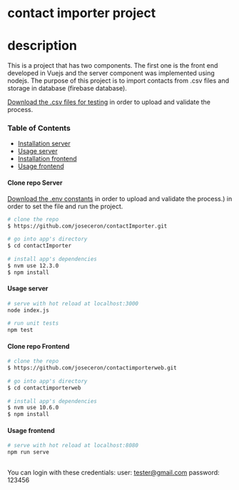 
# contact importer project
 
# description
 
This is a project that has two components. The first one is the front end developed in Vuejs and the server component was implemented using nodejs. The purpose of 
this project is to import contacts from .csv files and
storage in database (firebase database).

[Download the .csv files for testing](https://drive.google.com/drive/folders/1R8N3__s1giWs05OXebOVr1QKs4gWwDvP?usp=sharing) in order to upload and validate the process.

 
### Table of Contents
 
- [Installation server](#installation)
- [Usage server](#usageserver)
- [Installation frontend](#usage)
- [Usage frontend](#usagefront)

 
#### Clone repo Server
[Download the .env constants](https://docs.google.com/document/d/1Yq7oT9ZRdgQtTT9Px7ewTzsANutGdL5cvy-1BZsNr0w/edit?usp=sharing) in order to upload and validate the process.) in order to set the file and run the project.

``` bash
# clone the repo
$ https://github.com/joseceron/contactImporter.git
 
# go into app's directory
$ cd contactImporter
 
# install app's dependencies
$ nvm use 12.3.0
$ npm install
```
 
#### Usage server
 
``` bash
# serve with hot reload at localhost:3000
node index.js
 
# run unit tests
npm test
```

#### Clone repo Frontend
``` bash
# clone the repo
$ https://github.com/joseceron/contactimporterweb.git
 
# go into app's directory
$ cd contactimporterweb
 
# install app's dependencies
$ nvm use 10.6.0
$ npm install
```
 
#### Usage frontend
 
``` bash
# serve with hot reload at localhost:8080
npm run serve
 
```

You can login with these credentials: 
user: tester@gmail.com
password: 123456

